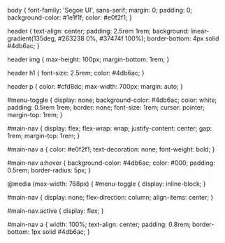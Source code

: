 body {
  font-family: 'Segoe UI', sans-serif;
  margin: 0;
  padding: 0;
  background-color: #1e1f1f;
  color: #e0f2f1;
}

header {
  text-align: center;
  padding: 2.5rem 1rem;
  background: linear-gradient(135deg, #263238 0%, #37474f 100%);
  border-bottom: 4px solid #4db6ac;
}

header img {
  max-height: 100px;
  margin-bottom: 1rem;
}

header h1 {
  font-size: 2.5rem;
  color: #4db6ac;
}

header p {
  color: #cfd8dc;
  max-width: 700px;
  margin: auto;
}

#menu-toggle {
  display: none;
  background-color: #4db6ac;
  color: white;
  padding: 0.5rem 1rem;
  border: none;
  font-size: 1rem;
  cursor: pointer;
  margin-top: 1rem;
}

#main-nav {
  display: flex;
  flex-wrap: wrap;
  justify-content: center;
  gap: 1rem;
  margin-top: 1rem;
}

#main-nav a {
  color: #e0f2f1;
  text-decoration: none;
  font-weight: bold;
}

#main-nav a:hover {
  background-color: #4db6ac;
  color: #000;
  padding: 0.5rem;
  border-radius: 5px;
}

@media (max-width: 768px) {
  #menu-toggle {
    display: inline-block;
  }

  #main-nav {
    display: none;
    flex-direction: column;
    align-items: center;
  }

  #main-nav.active {
    display: flex;
  }

  #main-nav a {
    width: 100%;
    text-align: center;
    padding: 0.8rem;
    border-bottom: 1px solid #4db6ac;
  }
